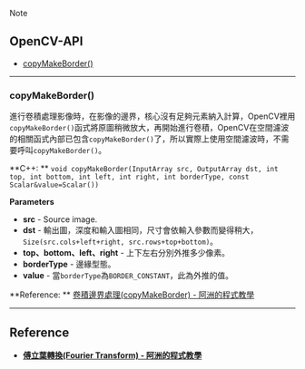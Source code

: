 Note

## OpenCV-API
* [copyMakeBorder()](#API_copyMakeBorder)



*************************************************
<a name="API_copyMakeBorder"></a>  
### copyMakeBorder()
進行卷積處理影像時，在影像的邊界，核心沒有足夠元素納入計算，OpenCV裡用`copyMakeBorder()`函式將原圖稍微放大，再開始進行卷積，OpenCV在空間濾波的相關函式內部已包含`copyMakeBorder()`了，所以實際上使用空間濾波時，不需要呼叫`copyMakeBorder()`。


**C++: **
`void copyMakeBorder(InputArray src, OutputArray dst, int top, int bottom, int left, int right, int borderType, const Scalar&value=Scalar())`

**Parameters**
- **src** - Source image.
- **dst** - 輸出圖，深度和輸入圖相同，尺寸會依輸入參數而變得稍大，`Size(src.cols+left+right, src.rows+top+bottom)`。
- **top、bottom、left、right** - 上下左右分別外推多少像素。
- **borderType** - 邊緣型態。
- **value** - 當`borderType`為`BORDER_CONSTANT`，此為外推的值。


**Reference: ** 
[卷積邊界處理(copyMakeBorder) - 阿洲的程式教學](http://monkeycoding.com/?tag=copymakeborder)


*************************************************
## Reference
- [**傅立葉轉換(Fourier Transform) - 阿洲的程式教學**](http://monkeycoding.com/?p=864)
